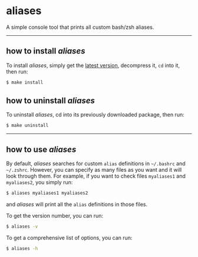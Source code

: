 # aliases
A simple console tool that prints all custom bash/zsh aliases.

---

## how to install _aliases_
To install _aliases_, simply get the [latest version](), decompress it, `cd` into it, then run:

```bash
$ make install
```

## how to uninstall _aliases_
To uninstall _aliases_, cd into its previously downloaded package, then run:

```bash
$ make uninstall
```

---

## how to use _aliases_

By default, _aliases_ searches for custom `alias` definitions in `~/.bashrc` and `~/.zshrc`.
However, you can specify as many files as you want and it will look through them.
For example, if you want to check files `myaliases1` and `myaliases2`, you simply run:

```bash
$ aliases myaliases1 myaliases2
```

and _aliases_ will print all the `alias` definitions in those files.

To get the version number, you can run:

```bash
$ aliases -v
```

To get a comprehensive list of options, you can run:

```bash
$ aliases -h
```
